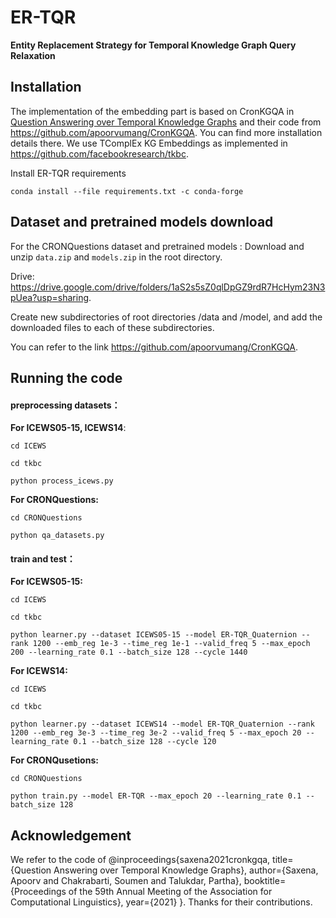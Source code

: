 # ER-TQR

**Entity Replacement Strategy for Temporal Knowledge Graph Query Relaxation**

## Installation

The implementation of the embedding part is based on CronKGQA in [Question Answering over Temporal Knowledge Graphs](https://arxiv.org/abs/2106.01515) and their code from https://github.com/apoorvumang/CronKGQA. You can find more installation details there.
We use TComplEx KG Embeddings as implemented in https://github.com/facebookresearch/tkbc.

Install ER-TQR requirements

`conda install --file requirements.txt -c conda-forge`

## Dataset and pretrained models download

For the CRONQuestions dataset and pretrained models : Download and unzip ``data.zip`` and ``models.zip`` in the root directory.

Drive: https://drive.google.com/drive/folders/1aS2s5sZ0qlDpGZ9rdR7HcHym23N3pUea?usp=sharing.

Create new subdirectories of root directories /data and /model, and add the downloaded files to each of these subdirectories.

You can refer to the link  https://github.com/apoorvumang/CronKGQA. 

## Running the code

#### preprocessing datasets：

**For ICEWS05-15, ICEWS14**:

`cd ICEWS`

`cd tkbc`

`python process_icews.py` 

 **For CRONQuestions:**

`cd CRONQuestions`

`python qa_datasets.py`

#### train and test：

**For ICEWS05-15:**

`cd ICEWS`

`cd tkbc`

`python learner.py --dataset ICEWS05-15 --model ER-TQR_Quaternion --rank 1200 --emb_reg 1e-3 --time_reg 1e-1 --valid_freq 5 --max_epoch 200 --learning_rate 0.1 --batch_size 128 --cycle 1440`

**For ICEWS14:**

`cd ICEWS`

`cd tkbc`

`python learner.py --dataset ICEWS14 --model ER-TQR_Quaternion --rank 1200 --emb_reg 3e-3 --time_reg 3e-2 --valid_freq 5 --max_epoch 20 --learning_rate 0.1 --batch_size 128 --cycle 120`

**For CRONQusetions:**

`cd CRONQuestions`

`python train.py --model ER-TQR --max_epoch 20 --learning_rate 0.1 --batch_size 128`


## Acknowledgement
We refer to the code of @inproceedings{saxena2021cronkgqa,
  title={Question Answering over Temporal Knowledge Graphs},
  author={Saxena, Apoorv and Chakrabarti, Soumen and Talukdar, Partha},
  booktitle={Proceedings of the 59th Annual Meeting of the Association for Computational Linguistics},
  year={2021}
}. Thanks for their contributions.
